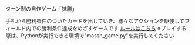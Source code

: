 ターン制の自作ゲーム「抹勝」

手札から勝利条件のついたカードを出していき、様々なアクションを駆使してフィールド内での勝利条件達成をめざすゲームです
[ルールはこちら](抹勝説明スライド.pdf)
※プレイする際は、Pythonが実行できる環境で"massh_game.py"を実行してください
